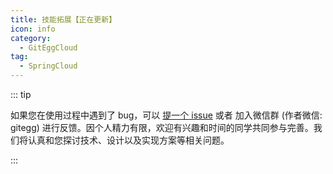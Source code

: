 ```yaml
---
title: 技能拓展【正在更新】
icon: info
category:
  - GitEggCloud
tag:
  - SpringCloud
---
```


::: tip

如果您在使用过程中遇到了 bug，可以 [提一个 issue](https://github.com/wmz1930/GitEgg/issues) 或者 加入微信群 (作者微信: gitegg) 进行反馈。因个人精力有限，欢迎有兴趣和时间的同学共同参与完善。我们将认真和您探讨技术、设计以及实现方案等相关问题。

:::
